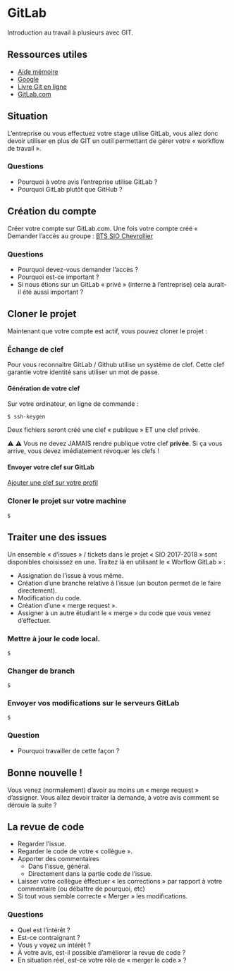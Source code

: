 # GitLab

Introduction au travail à plusieurs avec GIT. 

## Ressources utiles

* [Aide mémoire](https://github.com/c4software/cheatsheet/blob/master/git.md)
* [Google](https://docs.gitlab.com/ee/README.html)
* [Livre Git en ligne](https://git-scm.com/book/fr/v2)
* [GitLab.com](https://www.gitlab.com/)

## Situation

L’entreprise ou vous effectuez votre stage utilise GitLab, vous allez donc devoir utiliser en plus de GIT un outil permettant de gérer votre « workflow de travail ».

### Questions

* Pourquoi à votre avis l’entreprise utilise GitLab ?
* Pourquoi GitLab plutôt que GitHub ?

## Création du compte

Créer votre compte sur GitLab.com. Une fois votre compte créé « Demander l’accès au groupe : [BTS SIO Chevrollier](https://gitlab.com/bts-sio-chevrollier)

### Questions

* Pourquoi devez-vous demander l’accès ?
* Pourquoi est-ce important ?
* Si nous étions sur un GitLab « privé » (interne à l’entreprise) cela aurait-il été aussi important ?

## Cloner le projet

Maintenant que votre compte est actif, vous pouvez cloner le projet :

### Échange de clef

Pour vous reconnaitre GitLab / Github utilise un système de clef. Cette clef garantie votre identité sans utiliser un mot de passe.

#### Génération de votre clef

Sur votre ordinateur, en ligne de commande :

```
$ ssh-keygen
```

Deux fichiers seront créé une clef « publique » ET une clef privée.

⚠️ ⚠️  Vous ne devez JAMAIS rendre publique votre clef **privée**. Si ça vous arrive, vous devez imédiatement révoquer les clefs !

#### Envoyer votre clef sur GitLab

[Ajouter une clef sur votre profil](https://gitlab.com/profile/keys)

### Cloner le projet sur votre machine

```
$ 
```

## Traiter une des issues

Un ensemble « d’issues » / tickets dans le projet « SIO 2017-2018 » sont disponibles choisissez en une. Traitez là en utilisant le « Worflow GitLab » :

* Assignation de l’issue à vous même.
* Création d’une branche relative à l’issue (un bouton permet de le faire directement).
* Modification du code.
* Création d’une « merge request ».
* Assigner à un autre étudiant le « merge » du code que vous venez d’éffectuer.

### Mettre à jour le code local.

```
$ 
```

### Changer de branch

```
$
```

### Envoyer vos modifications sur le serveurs GitLab

```
$ 
```

### Question

* Pourquoi travailler de cette façon ?

## Bonne nouvelle ! 

Vous venez (normalement) d’avoir au moins un « merge request » d’assigner. Vous allez devoir traiter la demande, à votre avis comment se déroule la suite ?

## La revue de code

* Regarder l’issue.
* Regarder le code de votre « collègue ».
* Apporter des commentaires
	* Dans l’issue, général.
	* Directement dans la partie code de l’issue.
* Laisser votre collègue éffectuer « les corrections » par rapport à votre commentaire (ou débattre de pourquoi, etc)
* Si tout vous semble correcte « Merger » les modifications.

### Questions

* Quel est l’intérêt ?
* Est-ce contraignant ?
* Vous y voyez un intérêt ?
* À votre avis, est-il possible d’améliorer la revue de code ?
* En situation réel, est-ce votre rôle de « merger le code » ?
